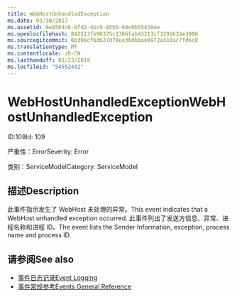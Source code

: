 ```yaml
---
title: WebHostUnhandledException
ms.date: 03/30/2017
ms.assetid: 9e8564c6-8fd2-4bc9-85b5-68e0b55438ee
ms.openlocfilehash: 842513fb90375c1366fab43213cf3291633e3906
ms.sourcegitcommit: 6b308cf6d627d78ee36dbbae8972a310ac7fd6c8
ms.translationtype: MT
ms.contentlocale: zh-CN
ms.lasthandoff: 01/23/2019
ms.locfileid: "54552432"
---
```

# <a name="webhostunhandledexception"></a><span data-ttu-id="79c4e-102">WebHostUnhandledException</span><span class="sxs-lookup"><span data-stu-id="79c4e-102">WebHostUnhandledException</span></span>
<span data-ttu-id="79c4e-103">ID:109</span><span class="sxs-lookup"><span data-stu-id="79c4e-103">Id: 109</span></span>  
  
 <span data-ttu-id="79c4e-104">严重性：Error</span><span class="sxs-lookup"><span data-stu-id="79c4e-104">Severity: Error</span></span>  
  
 <span data-ttu-id="79c4e-105">类别：ServiceModel</span><span class="sxs-lookup"><span data-stu-id="79c4e-105">Category: ServiceModel</span></span>  
  
## <a name="description"></a><span data-ttu-id="79c4e-106">描述</span><span class="sxs-lookup"><span data-stu-id="79c4e-106">Description</span></span>  
 <span data-ttu-id="79c4e-107">此事件指示发生了 WebHost 未处理的异常。</span><span class="sxs-lookup"><span data-stu-id="79c4e-107">This event indicates that a WebHost unhandled exception occurred.</span></span> <span data-ttu-id="79c4e-108">此事件列出了发送方信息、异常、进程名称和进程 ID。</span><span class="sxs-lookup"><span data-stu-id="79c4e-108">The event lists the Sender Information, exception, process name and process ID.</span></span>  
  
## <a name="see-also"></a><span data-ttu-id="79c4e-109">请参阅</span><span class="sxs-lookup"><span data-stu-id="79c4e-109">See also</span></span>
- [<span data-ttu-id="79c4e-110">事件日志记录</span><span class="sxs-lookup"><span data-stu-id="79c4e-110">Event Logging</span></span>](../../../../../docs/framework/wcf/diagnostics/event-logging/index.md)
- [<span data-ttu-id="79c4e-111">事件常规参考</span><span class="sxs-lookup"><span data-stu-id="79c4e-111">Events General Reference</span></span>](../../../../../docs/framework/wcf/diagnostics/event-logging/events-general-reference.md)
